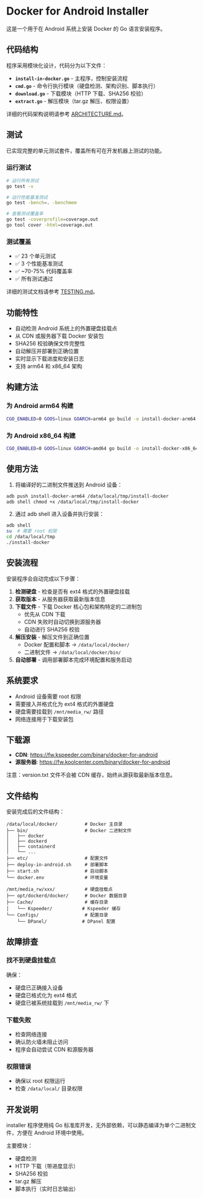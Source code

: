 # Docker for Android Installer

这是一个用于在 Android 系统上安装 Docker 的 Go 语言安装程序。

## 代码结构

程序采用模块化设计，代码分为以下文件：

- **`install-in-docker.go`** - 主程序，控制安装流程
- **`cmd.go`** - 命令行执行模块（硬盘检测、架构识别、脚本执行）
- **`download.go`** - 下载模块（HTTP 下载、SHA256 校验）
- **`extract.go`** - 解压模块（tar.gz 解压、权限设置）

详细的代码架构说明请参考 [ARCHITECTURE.md](ARCHITECTURE.md)。

## 测试

已实现完整的单元测试套件，覆盖所有可在开发机器上测试的功能。

### 运行测试

```bash
# 运行所有测试
go test -v

# 运行性能基准测试
go test -bench=. -benchmem

# 查看测试覆盖率
go test -coverprofile=coverage.out
go tool cover -html=coverage.out
```

### 测试覆盖

- ✅ 23 个单元测试
- ✅ 3 个性能基准测试
- ✅ ~70-75% 代码覆盖率
- ✅ 所有测试通过

详细的测试文档请参考 [TESTING.md](TESTING.md)。

## 功能特性

- 自动检测 Android 系统上的外置硬盘挂载点
- 从 CDN 或服务器下载 Docker 安装包
- SHA256 校验确保文件完整性
- 自动解压并部署到正确位置
- 实时显示下载进度和安装日志
- 支持 arm64 和 x86_64 架构

## 构建方法

### 为 Android arm64 构建

```bash
CGO_ENABLED=0 GOOS=linux GOARCH=arm64 go build -o install-docker-arm64 install-in-docker.go
```

### 为 Android x86_64 构建

```bash
CGO_ENABLED=0 GOOS=linux GOARCH=amd64 go build -o install-docker-x86_64 install-in-docker.go
```

## 使用方法

1. 将编译好的二进制文件推送到 Android 设备：

```bash
adb push install-docker-arm64 /data/local/tmp/install-docker
adb shell chmod +x /data/local/tmp/install-docker
```

2. 通过 adb shell 进入设备并执行安装：

```bash
adb shell
su  # 需要 root 权限
cd /data/local/tmp
./install-docker
```

## 安装流程

安装程序会自动完成以下步骤：

1. **检测硬盘** - 检查是否有 ext4 格式的外置硬盘挂载
2. **获取版本** - 从服务器获取最新版本信息
3. **下载文件** - 下载 Docker 核心包和架构特定的二进制包
   - 优先从 CDN 下载
   - CDN 失败时自动切换到源服务器
   - 自动进行 SHA256 校验
4. **解压安装** - 解压文件到正确位置
   - Docker 配置和脚本 -> `/data/local/docker/`
   - 二进制文件 -> `/data/local/docker/bin/`
5. **自动部署** - 调用部署脚本完成环境配置和服务启动

## 系统要求

- Android 设备需要 root 权限
- 需要接入并格式化为 ext4 格式的外置硬盘
- 硬盘需要挂载到 `/mnt/media_rw/` 路径
- 网络连接用于下载安装包

## 下载源

- **CDN**: https://fw.kspeeder.com/binary/docker-for-android
- **源服务器**: https://fw.koolcenter.com/binary/docker-for-android

注意：version.txt 文件不会被 CDN 缓存，始终从源获取最新版本信息。

## 文件结构

安装完成后的文件结构：

```
/data/local/docker/          # Docker 主目录
├── bin/                     # Docker 二进制文件
│   ├── docker
│   ├── dockerd
│   ├── containerd
│   └── ...
├── etc/                     # 配置文件
├── deploy-in-android.sh     # 部署脚本
├── start.sh                 # 启动脚本
└── docker.env               # 环境变量

/mnt/media_rw/xxx/           # 硬盘挂载点
├── opt/dockerd/docker/      # Docker 数据目录
├── Cache/                   # 缓存目录
│   └── Kspeeder/           # Kspeeder 缓存
└── Configs/                 # 配置目录
    └── DPanel/             # DPanel 配置
```

## 故障排查

### 找不到硬盘挂载点

确保：
- 硬盘已正确接入设备
- 硬盘已格式化为 ext4 格式
- 硬盘已被系统挂载到 `/mnt/media_rw/` 下

### 下载失败

- 检查网络连接
- 确认防火墙未阻止访问
- 程序会自动尝试 CDN 和源服务器

### 权限错误

- 确保以 root 权限运行
- 检查 `/data/local/` 目录权限

## 开发说明

installer 程序使用纯 Go 标准库开发，无外部依赖，可以静态编译为单个二进制文件，方便在 Android 环境中使用。

主要模块：
- 硬盘检测
- HTTP 下载（带进度显示）
- SHA256 校验
- tar.gz 解压
- 脚本执行（实时日志输出）
